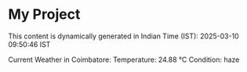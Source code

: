 # My Project

This content is dynamically generated in Indian Time (IST): 2025-03-10 09:50:46 IST


Current Weather in Coimbatore:
Temperature: 24.88 °C
Condition: haze
